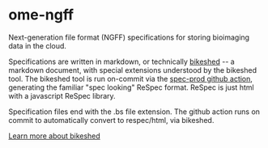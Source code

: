 # ome-ngff

Next-generation file format (NGFF) specifications for storing bioimaging data in the cloud.

Specifications are written in markdown, or technically
[bikeshed](https://github.com/tabatkins/bikeshed) -- a markdown document, with
special extensions understood by the bikeshed tool. The bikeshed tool is run
on-commit via the [spec-prod github action](https://github.com/w3c/spec-prod),
generating the familiar "spec looking" ReSpec format. ReSpec is just html with
a javascript ReSpec library.

Specification files end with the .bs file extension. The github action runs on
commit to automatically convert to respec/html, via bikeshed. 

[Learn more about bikeshed](https://w3c-ccg.github.io/bikeshed_instructions.html)
